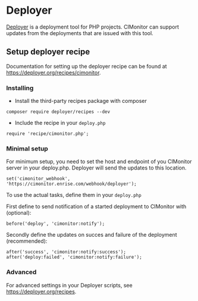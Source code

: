 # Deployer

[Deployer](https://deployer.org) is a deployment tool for PHP projects. CIMonitor can support updates from the 
deployments that are issued with this tool.

## Setup deployer recipe

Documentation for setting up the deployer recipe can be found at https://deployer.org/recipes/cimonitor.

### Installing

- Install the third-party recipes package with composer

```
composer require deployer/recipes --dev
```

- Include the recipe in your `deploy.php`

```
require 'recipe/cimonitor.php';
```

### Minimal setup
For minimum setup, you need to set the host and endpoint of you CIMonitor server in your deploy.php. Deployer will send 
the updates to this location. 

```
set('cimonitor_webhook', 'https://cimonitor.enrise.com/webhook/deployer');
```

To use the actual tasks, define them in your `deploy.php`

First define to send notification of a started deployment to CIMonitor with (optional):
```
before('deploy', 'cimonitor:notify');
```

Secondly define the updates on succes and failure of the deployment (recommended):
```$xslt
after('success', 'cimonitor:notify:success');
after('deploy:failed', 'cimonitor:notify:failure');
```

### Advanced
For advanced settings in your Deployer scripts, see https://deployer.org/recipes. 
